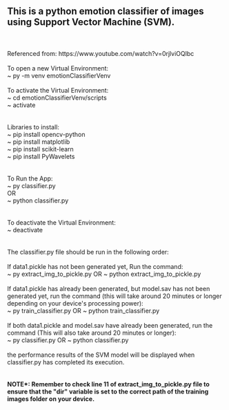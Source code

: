<h2>This is a python emotion classifier of images using Support Vector Machine (SVM).</h2>
<br>
<br>
Referenced from: https://www.youtube.com/watch?v=0rjlviOQlbc
<br>
<br>
To open a new Virtual Environment:<br>
~ py -m venv emotionClassifierVenv
<br>
<br>
To activate the Virtual Environment:<br>
~ cd emotionClassifierVenv/scripts<br>
~ activate<br>
<br>
<br>
Libraries to install:<br>
~ pip install opencv-python <br>
~ pip install matplotlib <br>
~ pip install scikit-learn<br>
~ pip install PyWavelets<br>
<br>
<br>
To Run the App:<br>
~ py classifier.py<br>
OR<br>
~ python classifier.py<br>
<br>
<br>
To deactivate the Virtual Environment:<br>
~ deactivate<br>
<br>
<br>
The classifier.py file should be run in the following order:<br><br>
If data1.pickle has not been generated yet, Run the command:<br>
~ py extract_img_to_pickle.py OR ~ python extract_img_to_pickle.py
<br>
<br>
If data1.pickle has already been generated, but model.sav has not been generated yet, run the command (this will take around 20 minutes or longer depending on your device's processing power):<br>
~ py train_classifier.py OR ~ python train_classifier.py
<br>
<br>
If both data1.pickle and model.sav have already been generated, run the command (This will also take around 20 minutes or longer):<br>
~ py classifier.py OR ~ python classifier.py
<br>
<br>
the performance results of the SVM model will be displayed when classifier.py has completed its execution.<br>
<br>
<br>
<b>NOTE*: Remember to check line 11 of extract_img_to_pickle.py file to ensure that the "dir" variable is set to the correct path of the training images folder on your device.</b>